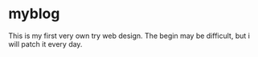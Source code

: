myblog
======
This is my first very own try web design. The begin may be difficult, but i will patch it every day.



